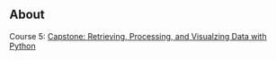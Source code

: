 ## About

Course 5: [Capstone: Retrieving, Processing, and Visualzing Data with Python](https://www.coursera.org/learn/python-data-visualization)